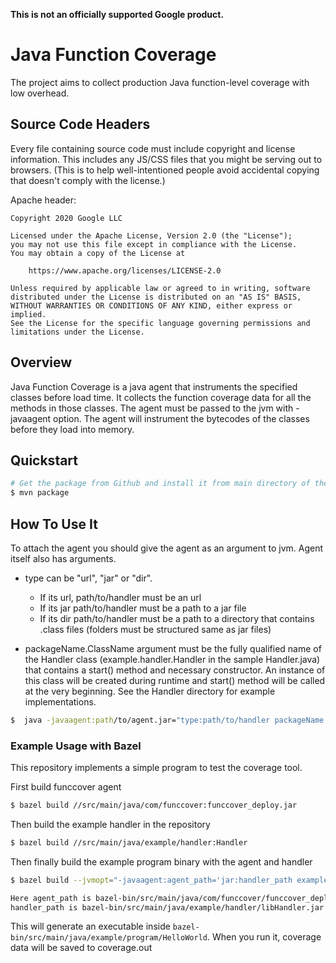 **This is not an officially supported Google product.**

# Java Function Coverage

The project aims to collect production Java function-level coverage with low overhead.

## Source Code Headers

Every file containing source code must include copyright and license
information. This includes any JS/CSS files that you might be serving out to
browsers. (This is to help well-intentioned people avoid accidental copying that
doesn't comply with the license.)

Apache header:

```
Copyright 2020 Google LLC

Licensed under the Apache License, Version 2.0 (the "License");
you may not use this file except in compliance with the License.
You may obtain a copy of the License at

    https://www.apache.org/licenses/LICENSE-2.0

Unless required by applicable law or agreed to in writing, software
distributed under the License is distributed on an "AS IS" BASIS,
WITHOUT WARRANTIES OR CONDITIONS OF ANY KIND, either express or implied.
See the License for the specific language governing permissions and
limitations under the License.
```

## Overview

Java Function Coverage is a java agent that instruments the specified classes before load time. It collects the function coverage data for all the methods in those classes. The agent must be passed to the jvm with -javaagent option. The agent will instrument the bytecodes of the classes before they load into memory. 

## Quickstart

```bash
# Get the package from Github and install it from main directory of the package
$ mvn package
```

## How To Use It

To attach the agent you should give the agent as an argument to jvm. Agent itself also has arguments. 

* type can be "url", "jar" or "dir". 
    * If its url, path/to/handler must be an url
    * If its jar path/to/handler must be a path to a jar file  
    * If its dir path/to/handler must be a path to a directory that contains .class files (folders must be structured same as jar files)
    
* packageName.ClassName argument must be the fully qualified name of the Handler class (example.handler.Handler in the sample Handler.java) that contains a start() method and necessary constructor. An instance of this class will be created during runtime and start() method will be called at the very beginning. See the Handler directory for example implementations.  

```bash
$  java -javaagent:path/to/agent.jar="type:path/to/handler packageName.ClassName" [other args..]
```

### Example Usage with Bazel
This repository implements a simple program to test the coverage tool.

First build funccover agent

```bash
$ bazel build //src/main/java/com/funccover:funccover_deploy.jar
```

Then build the example handler in the repository

```bash
$ bazel build //src/main/java/example/handler:Handler
```

Then finally build the example program binary with the agent and handler

```bash
$ bazel build --jvmopt="-javaagent:agent_path='jar:handler_path example.handler.Handler' "  //src/main/java/example/program:HelloWorld 

Here agent_path is bazel-bin/src/main/java/com/funccover/funccover_deploy.jar, 
handler_path is bazel-bin/src/main/java/example/handler/libHandler.jar
```

This will generate an executable inside ```bazel-bin/src/main/java/example/program/HelloWorld```.
When you run it, coverage data will be saved to coverage.out
